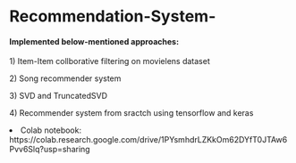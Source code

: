 # Recommendation-System-
<h4> Implemented below-mentioned approaches:</h4>
<p>1) Item-Item collborative filtering on movielens dataset</p>
<p>2) Song recommender system </p>
<p>3) SVD and TruncatedSVD</p>
<p>4) Recommender system from sractch using tensorflow and keras</P>
<li>Colab notebook:</li>
https://colab.research.google.com/drive/1PYsmhdrLZKkOm62DYfT0JTAw6Pvv6Slq?usp=sharing
